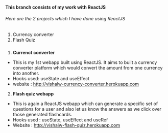 #### This branch consists of my work with ReactJS

###### Here are the 2 projects which I have done using ReactJS
1. Currency converter
2. Flash Quiz

###
1. <b>Currenct converter</b>
  * This is my 1st webapp built using ReactJS. It aims to built a currency converter platform which would convert the amount from one currency into another.
  * Hooks used: useState and useEffect
  * website : http://vishalw-currency-converter.herokuapp.com
  
2. <b>Flash quiz webapp</b>
  * This is again a ReactJS webapp which can generate a specific set of questions for a user and also let us know the answers as we click over those generated flashcards.
  * Hooks used : useState, useEffect and useRef
  * Website : http://vishalw-flash-quiz.herokuapp.com
